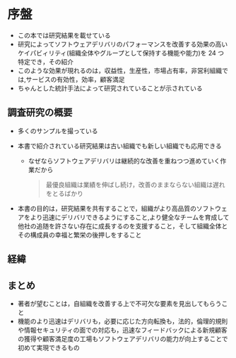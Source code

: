 # 序盤

-   この本では研究結果を載せている
-   研究によってソフトウェアデリバリのパフォーマンスを改善する効果の高いケイパビィリティ(組織全体やグループとして保持する機能や能力)を 24 つ特定でき，その紹介
-   このような効果が現れるのは，収益性，生産性，市場占有率，非営利組織では,サービスの有効性，効率，顧客満足
-   ちゃんとした統計手法によって研究されていることが示されている

## 調査研究の概要

-   多くのサンプルを撮っている
-   本書で紹介されている研究結果は古い組織でも新しい組織でも応用できる

    -   なぜならソフトウェアデリバリは継続的な改善を重ねつつ進めていく作業だから
        > 最優良組織は業績を伸ばし続け，改善のままならない組織は遅れをとるばかり

-   本書の目的は，研究結果を共有することで，組織がより高品質のソフトウェアをより迅速にデリバリできるようにすること,より健全なチームを育成して他社の追随を許さない存在に成長するのを支援すること，そして組織全体とその構成員の幸福と繁栄の後押しをすること

## 経緯

## まとめ

-   著者が望むことは，自組織を改善する上で不可欠な要素を見出してもらうこと
-   機能のより迅速はデリバリも，必要に応じた方向転換も，法的，倫理的規則や情報セキュリティの面での対応も，迅速なフィードバックによる新規顧客の獲得や顧客満足度の工場もソフトウェアデリバリの能力が向上することで初めて実現できるもの
